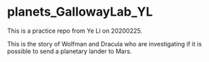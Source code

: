 # planets_GallowayLab_YL
 This is a practice repo from Ye Li on 20200225. 

This is the story of Wolfman and Dracula who are investigating if it is possible to send a planetary lander to Mars. 
